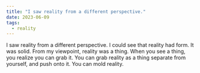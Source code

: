 ```yaml
---
title: "I saw reality from a different perspective."
date: 2023-06-09
tags:
  - reality
---
```

I saw reality from a different perspective. I could see that reality had form. It was solid. From my viewpoint, reality was a thing. When you see a thing, you realize you can grab it. You can grab reality as a thing separate from yourself, and push onto it. You can mold reality.